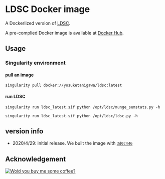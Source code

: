 # LDSC Docker image

A Dockerlized version of [LDSC](https://github.com/bulik/ldsc).

A pre-complied Docker image is available at [Docker Hub](https://hub.docker.com/r/yosuketanigawa/ldsc).

## Usage

### Singularity environment

#### pull an image

```{bash}
singularity pull docker://yosuketanigawa/ldsc:latest
```

#### run LDSC

```{bash}
singularity run ldsc_latest.sif python /opt/ldsc/munge_sumstats.py -h

singularity run ldsc_latest.sif python /opt/ldsc/ldsc.py -h
```

## version info

- 2020/4/29: initial release. We built the image with [`3d0c446`](https://github.com/bulik/ldsc/commit/3d0c4464777b2578bf6f13386f0c1c9ab7d55046)

## Acknowledgement

[![Wold you buy me some coffee?](https://www.buymeacoffee.com/assets/img/custom_images/orange_img.png)](https://www.buymeacoffee.com/yosuketanigawa)
